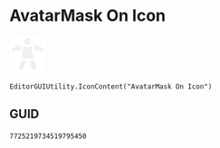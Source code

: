 # AvatarMask On Icon
![](/img/AvatarMask%20On%20Icon.png)

``` CSharp
EditorGUIUtility.IconContent("AvatarMask On Icon")
```
## GUID
```
7725219734519795450
```
